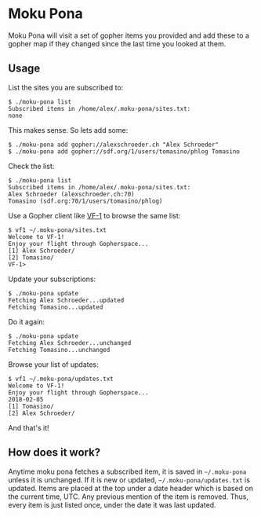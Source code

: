 # Moku Pona

Moku Pona will visit a set of gopher items you provided and add these
to a gopher map if they changed since the last time you looked at
them.

## Usage

List the sites you are subscribed to:

```
$ ./moku-pona list
Subscribed items in /home/alex/.moku-pona/sites.txt:
none
```

This makes sense. So lets add some:

```
$ ./moku-pona add gopher://alexschroeder.ch "Alex Schroeder"
$ ./moku-pona add gopher://sdf.org/1/users/tomasino/phlog Tomasino
```

Check the list:

```
$ ./moku-pona list
Subscribed items in /home/alex/.moku-pona/sites.txt:
Alex Schroeder (alexschroeder.ch:70)
Tomasino (sdf.org:70/1/users/tomasino/phlog)
```

Use a Gopher client like [VF-1](https://github.com/solderpunk/VF-1) to
browse the same list:

```
$ vf1 ~/.moku-pona/sites.txt 
Welcome to VF-1!
Enjoy your flight through Gopherspace...
[1] Alex Schroeder/
[2] Tomasino/
VF-1> 
```

Update your subscriptions:

```
$ ./moku-pona update
Fetching Alex Schroeder...updated
Fetching Tomasino...updated
```

Do it again:

```
$ ./moku-pona update
Fetching Alex Schroeder...unchanged
Fetching Tomasino...unchanged
```

Browse your list of updates:

```
$ vf1 ~/.moku-pona/updates.txt 
Welcome to VF-1!
Enjoy your flight through Gopherspace...
2018-02-05
[1] Tomasino/
[2] Alex Schroeder/
```

And that's it!

## How does it work?

Anytime moku pona fetches a subscribed item, it is saved in
`~/.moku-pona` unless it is unchanged. If it is new or updated,
`~/.moku-pona/updates.txt` is updated. Items are placed at the top
under a date header which is based on the current time, UTC. Any
previous mention of the item is removed. Thus, every item is just
listed once, under the date it was last updated.
